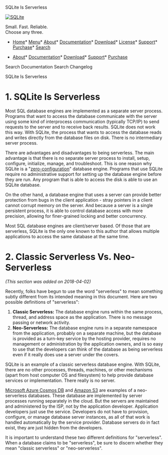 




SQLite Is Serverless




[![SQLite](images/sqlite370_banner.gif)](index.html)


Small. Fast. Reliable.  
Choose any three.


* [Home](index.html)* [Menu](javascript:void(0))* [About](about.html)* [Documentation](docs.html)* [Download](download.html)* [License](copyright.html)* [Support](support.html)* [Purchase](prosupport.html)* [Search](javascript:void(0))




* [About](about.html)* [Documentation](docs.html)* [Download](download.html)* [Support](support.html)* [Purchase](prosupport.html)






Search Documentation
Search Changelog










SQLite Is Serverless


# 1\. SQLite Is Serverless



Most SQL database engines are implemented as a separate server process.
Programs that want to access the database communicate with the server
using some kind of interprocess communication (typically TCP/IP) to send 
requests to the server and to receive back results. 
SQLite does not work this way. 
With SQLite, the process that wants to access the database reads and 
writes directly from the database files on disk. 
There is no intermediary server process.




There are advantages and disadvantages to being serverless.
The main advantage is that there is no separate server process
to install, setup, configure, initialize, manage, and troubleshoot. 
This is one reason why SQLite is a 
"[zero\-configuration](zeroconf.html)" database engine. 
Programs that use SQLite require no administrative support for 
setting up the database engine before they are run.
Any program that is able to access the disk is able to use an SQLite database.




On the other hand, a database engine that uses a server can 
provide better protection from bugs in the client 
application \- stray pointers in a client cannot corrupt memory 
on the server. 
And because a server is a single persistent process,
it is able to control database access with more precision, 
allowing for finer\-grained locking and better concurrency.




Most SQL database engines are client/server based. 
Of those that are serverless, SQLite is the only one
known to this author that allows multiple applications
to access the same database at the same time. 



# 2\. Classic Serverless Vs. Neo\-Serverless



*(This section was added on 2018\-04\-02\)*



Recently, folks have begun to use the
word "serverless" to mean something subtly different from its intended
meaning in this document. Here are two possible definitions of "serverless":



1. **Classic Serverless:**
The database engine runs within the same process, thread, and address space
as the application. There is no message passing or network activity.
2. **Neo\-Serverless:**
The database engine runs in a separate namespace from the application,
probably on a separate machine, but the database is provided as a
turn\-key service by the hosting provider, requires no management or
administration by the application owners, and is so easy to use
that the developers can think of the database as being serverless
even if it really does use a server under the covers.



SQLite is an example of a classic serverless database engine.
With SQLite, there are no other processes, threads, machines, or
other mechanisms (apart from host computer OS and filesystem)
to help provide database services or implementation. There really
is no server.




[Microsoft Azure Cosmos DB](https://docs.microsoft.com/en-us/azure/cosmos-db/serverless-computing-database)
and
[Amazon S3](https://aws.amazon.com/s3/)
are examples of a neo\-serverless databases.
These database are implemented by server processes running separately
in the cloud.
But the servers are maintained and administered by the ISP, not by
the application developer.
Application developers just use the service. Developers do not have to
provision, configure, or manage database server instances, as all of that
work is handled automatically by the service provider. Database servers
do in fact exist, they are just hidden from the developers.




It is important to understand these two different definitions for
"serverless".
When a database claims to be "serverless",
be sure to discern whether they mean "classic serverless"
or "neo\-serverless".



